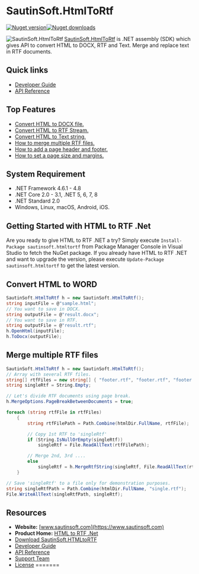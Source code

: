# SautinSoft.HtmlToRtf

[![Nuget version](https://img.shields.io/nuget/v/sautinsoft.htmltortf?style=for-the-badge)](https://www.nuget.org/packages/sautinsoft.htmltortf/)[![Nuget downloads](https://img.shields.io/nuget/dt/sautinsoft.htmltortf?style=for-the-badge)](https://www.nuget.org/packages/sautinsoft.htmltortf/)

<img src="https://www.sautinsoft.com/media/github/h.png" alt="SautinSoft.HtmlToRtf" align="left" />

[SautinSoft.HtmlToRtf](https://sautinsoft.com/products/html-to-rtf/) is .NET assembly (SDK) which gives API to convert HTML to DOCX, RTF and Text. Merge and replace text in RTF documents.

## Quick links

+ [Developer Guide](https://sautinsoft.com/products/html-to-rtf/help/net/developer-guide/convert-html-to-docx-csharp-vb-net.php)
+ [API Reference](https://sautinsoft.com/products/html-to-rtf/help/net/api-reference/html/N_SautinSoft.htm)


## Top Features

+ [Convert HTML to DOCX file.](https://sautinsoft.com/products/html-to-rtf/help/net/developer-guide/convert-html-to-docx-file-csharp-vb-net.php)
+ [Convert HTML to RTF Stream.](https://sautinsoft.com/products/html-to-rtf/help/net/developer-guide/convert-html-to-rtf-stream-csharp-vb-net.php)
+ [Convert HTML to Text string.](https://sautinsoft.com/products/html-to-rtf/help/net/developer-guide/convert-html-to-text-string-csharp-vb-net.php)
+ [How to merge multiple RTF files.](https://sautinsoft.com/products/html-to-rtf/help/net/developer-guide/merge-multiple-rtf-files-csharp-vb-net.php)
+ [How to add a page header and footer.](https://sautinsoft.com/products/html-to-rtf/help/net/developer-guide/convert-html-rtf-docx-add-page-header-and-footer-csharp-vb-net.php)
+ [How to set a page size and margins.](https://sautinsoft.com/products/html-to-rtf/help/net/developer-guide/convert-html-rtf-docx-set-page-size-and-margins-csharp-vb-net.php)

## System Requirement

* .NET Framework 4.6.1 - 4.8
* .NET Core 2.0 - 3.1, .NET 5, 6, 7, 8
* .NET Standard 2.0
* Windows, Linux, macOS, Android, iOS.

## Getting Started with HTML to RTF .Net

Are you ready to give HTML to RTF .NET a try? Simply execute `Install-Package sautinsoft.htmltortf` from Package Manager Console in Visual Studio to fetch the NuGet package. If you already have HTML to RTF .NET and want to upgrade the version, please execute `Update-Package sautinsoft.htmltortf` to get the latest version.

## Convert HTML to WORD

```csharp
SautinSoft.HtmlToRtf h = new SautinSoft.HtmlToRtf();
string inputFile = @"sample.html";
// You want to save in DOCX.
string outputFile = @"result.docx";
// You want to save in RTF.
string outputFile = @"result.rtf";
h.OpenHtml(inputFile);
h.ToDocx(outputFile);
```
## Merge multiple RTF files

```csharp
SautinSoft.HtmlToRtf h = new SautinSoft.HtmlToRtf();
// Array with several RTF files.
string[] rtfFiles = new string[] { "footer.rtf", "footer.rtf", "footer.rtf" };
string singleRtf = String.Empty;

// Let's divide RTF documents using page break.
h.MergeOptions.PageBreakBetweenDocuments = true;

foreach (string rtfFile in rtfFiles)
	{
        string rtfFilePath = Path.Combine(htmlDir.FullName, rtfFile);

        // Copy 1st RTF to 'singleRtf'
        if (String.IsNullOrEmpty(singleRtf))
            singleRtf = File.ReadAllText(rtfFilePath);

        // Merge 2nd, 3rd ....
        else
            singleRtf = h.MergeRtfString(singleRtf, File.ReadAllText(rtfFilePath));
    }

// Save 'singleRtf' to a file only for demonstration purposes.
string singleRtfPath = Path.Combine(htmlDir.FullName, "single.rtf");
File.WriteAllText(singleRtfPath, singleRtf);
```

## Resources

+ **Website:** [www.sautinsoft.com](https://www.sautinsoft.com)
+ **Product Home:** [HTML to RTF .Net](https://sautinsoft.com/products/html-to-rtf/)
+ [Download SautinSoft.HTMLtoRTF](https://sautinsoft.com/products/html-to-rtf/download.php)
+ [Developer Guide](https://sautinsoft.com/products/html-to-rtf/help/net/developer-guide/convert-html-to-docx-csharp-vb-net.php)
+ [API Reference](https://sautinsoft.com/products/html-to-rtf/help/net/api-reference/html/N_SautinSoft.htm)
+ [Support Team](https://sautinsoft.com/support.php)
+ [License](https://sautinsoft.com/products/html-to-rtf/help/net/getting-started/agreement.php)
=======
